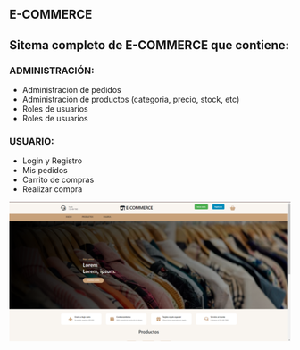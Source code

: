 ## E-COMMERCE

<h2> Sitema completo de E-COMMERCE que contiene: </h2>

<h3>ADMINISTRACIÓN:</h3>
<ul> 
    <li>Administración de pedidos</li>
    <li>Administración de productos (categoria, precio, stock, etc)</li>
    <li>Roles de usuarios</li>
    <li>Roles de usuarios</li>
</ul>

<h3>USUARIO:</h3>
<ul> 
    <li>Login y Registro</li>
    <li>Mis pedidos</li>
    <li>Carrito de compras</li>
    <li>Realizar compra</li>
</ul>

<img src="./e-commerce.png" alt="" />